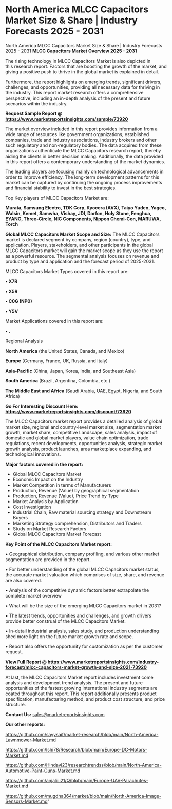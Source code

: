 # North America MLCC Capacitors Market Size & Share | Industry Forecasts 2025 - 2031
North America MLCC Capacitors Market Size & Share | Industry Forecasts 2025 - 2031
<Strong> MLCC Capacitors Market Overview 2025 - 2031</strong>

The rising technology in MLCC Capacitors Market is also depicted in this research report. Factors that are boosting the growth of the market, and giving a positive push to thrive in the global market is explained in detail.

Furthermore, the report highlights on emerging trends, significant drivers, challenges, and opportunities, providing all necessary data for thriving in the industry. This report market research offers a comprehensive perspective, including an in-depth analysis of the present and future scenarios within the industry.

<strong>Request Sample Report @ <a href=https://www.marketreportsinsights.com/sample/73920>https://www.marketreportsinsights.com/sample/73920</a></strong>

The market overview included in this report provides information from a wide range of resources like government organizations, established companies, trade and industry associations, industry brokers and other such regulatory and non-regulatory bodies. The data acquired from these organizations authenticate the MLCC Capacitors research report, thereby aiding the clients in better decision making. Additionally, the data provided in this report offers a contemporary understanding of the market dynamics.

The leading players are focusing mainly on technological advancements in order to improve efficiency. The long-term development patterns for this market can be captured by continuing the ongoing process improvements and financial stability to invest in the best strategies.

Top Key players of MLCC Capacitors Market are:

<strong>Murata, Samsung Electro, TDK Corp, Kyocera (AVX), Taiyo Yuden, Yageo, Walsin, Kemet, Samwha, Vishay, JDI, Darfon, Holy Stone, Fenghua, EYANG, Three-Circle, NIC Components, Nippon Chemi-Con, MARUWA, Torch</strong>

<strong><b>Global MLCC Capacitors Market Scope and Size:</b></strong>
The MLCC Capacitors market is declared segment by company, region (country), type, and application. Players, stakeholders, and other participants in the global MLCC Capacitors market will gain the market scope as they use the report as a powerful resource. The segmental analysis focuses on revenue and product by type and application and the forecast period of 2025-2031.

MLCC Capacitors Market Types covered in this report are:

<strong>• X7R

• X5R

• C0G (NP0)

• Y5V</strong>

Market Applications covered in this report are:

<strong>• .</strong> 

Regional Analysis

<strong>North America</strong> (the United States, Canada, and Mexico)

<strong>Europe</strong> (Germany, France, UK, Russia, and Italy)

<strong>Asia-Pacific</strong> (China, Japan, Korea, India, and Southeast Asia)

<strong>South America</strong> (Brazil, Argentina, Colombia, etc.)

<strong>The Middle East and Africa</strong> (Saudi Arabia, UAE, Egypt, Nigeria, and South Africa)

<strong>Go For Interesting Discount Here: <a href=https://www.marketreportsinsights.com/discount/73920>https://www.marketreportsinsights.com/discount/73920</a></strong>

The MLCC Capacitors market report provides a detailed analysis of global market size, regional and country-level market size, segmentation market growth, market share, competitive Landscape, sales analysis, impact of domestic and global market players, value chain optimization, trade regulations, recent developments, opportunities analysis, strategic market growth analysis, product launches, area marketplace expanding, and technological innovations.

<strong><b>Major factors covered in the report:</b></strong>
<ul>
  <li>Global MLCC Capacitors Market </li>
  <li>Economic Impact on the Industry</li>
  <li>Market Competition in terms of Manufacturers</li>
  <li>Production, Revenue (Value) by geographical segmentation</li>
  <li>Production, Revenue (Value), Price Trend by Type</li>
  <li>Market Analysis by Application</li>
  <li>Cost Investigation</li>
  <li>Industrial Chain, Raw material sourcing strategy and Downstream Buyers</li>
  <li>Marketing Strategy comprehension, Distributors and Traders</li>
  <li>Study on Market Research Factors</li>
  <li>Global MLCC Capacitors Market Forecast</li>
</ul>

<strong><b>Key Point of the MLCC Capacitors Market report:</b></strong>

• Geographical distribution, company profiling, and various other market segmentation are provided in the report.

• For better understanding of the global MLCC Capacitors market status, the accurate market valuation which comprises of size, share, and revenue are also covered.

• Analysis of the competitive dynamic factors better extrapolate the complete market overview

• What will be the size of the emerging MLCC Capacitors market in 2031?

• The latest trends, opportunities and challenges, and growth drivers provide better construal of the MLCC Capacitors Market.

• In-detail industrial analysis, sales study, and production understanding shed more light on the future market growth rate and scope.

• Report also offers the opportunity for customization as per the customer request.

<strong><b>View Full Report @ <a href=https://www.marketreportsinsights.com/industry-forecast/mlcc-capacitors-market-growth-and-size-2021-73920>https://www.marketreportsinsights.com/industry-forecast/mlcc-capacitors-market-growth-and-size-2021-73920</a></b></strong>


At last, the MLCC Capacitors Market report includes investment come analysis and development trend analysis. The present and future opportunities of the fastest growing international industry segments are coated throughout this report. This report additionally presents product specification, manufacturing method, and product cost structure, and price structure.

<strong>Contact Us:</strong>
sales@marketreportsinsights.com

<strong>Our other reports:</strong>

<a href=https://github.com/sayysaif/market-research/blob/main/North-America-Lawnmower-Market.md>https://github.com/sayysaif/market-research/blob/main/North-America-Lawnmower-Market.md</a>

<a href=https://github.com/Ishi78/Research/blob/main/Europe-DC-Motors-Market.md>https://github.com/Ishi78/Research/blob/main/Europe-DC-Motors-Market.md</a>

<a href=https://github.com/Hindavi23/researchtrendss/blob/main/North-America-Automotive-Paint-Guns-Market.md>https://github.com/Hindavi23/researchtrendss/blob/main/North-America-Automotive-Paint-Guns-Market.md</a>

<a href=https://github.com/anjaliiii21/Q/blob/main/Europe-UAV-Parachutes-Market.md>https://github.com/anjaliiii21/Q/blob/main/Europe-UAV-Parachutes-Market.md</a>

<a href=https://github.com/mugdha364/market/blob/main/North-America-Image-Sensors-Market.md>https://github.com/mugdha364/market/blob/main/North-America-Image-Sensors-Market.md</a>"

